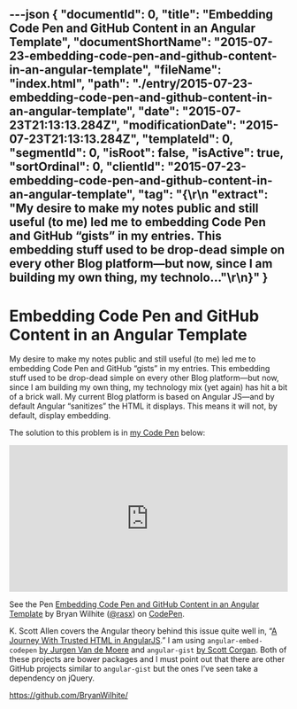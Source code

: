 ---json
{
  "documentId": 0,
  "title": "Embedding Code Pen and GitHub Content in an Angular Template",
  "documentShortName": "2015-07-23-embedding-code-pen-and-github-content-in-an-angular-template",
  "fileName": "index.html",
  "path": "./entry/2015-07-23-embedding-code-pen-and-github-content-in-an-angular-template",
  "date": "2015-07-23T21:13:13.284Z",
  "modificationDate": "2015-07-23T21:13:13.284Z",
  "templateId": 0,
  "segmentId": 0,
  "isRoot": false,
  "isActive": true,
  "sortOrdinal": 0,
  "clientId": "2015-07-23-embedding-code-pen-and-github-content-in-an-angular-template",
  "tag": "{\r\n  \"extract\": \"My desire to make my notes public and still useful (to me) led me to embedding Code Pen and GitHub “gists” in my entries. This embedding stuff used to be drop-dead simple on every other Blog platform—but now, since I am building my own thing, my technolo...\"\r\n}"
}
---

# Embedding Code Pen and GitHub Content in an Angular Template

My desire to make my notes public and still useful (to me) led me to embedding Code Pen and GitHub “gists” in my entries. This embedding stuff used to be drop-dead simple on every other Blog platform—but now, since I am building my own thing, my technology mix (yet again) has hit a bit of a brick wall. My current Blog platform is based on Angular JS—and by default Angular “sanitizes” the HTML it displays. This means it will not, by default, display embedding.

The solution to this problem is in [my Code Pen](http://codepen.io/rasx/pen/xGaXrN) below:

<!-- cSpell:disable -->
<iframe height="265" style="width: 100%;" scrolling="no" title="Embedding Code Pen and GitHub Content in an Angular Template" src="https://codepen.io/rasx/embed/xGaXrN?height=265&theme-id=0&default-tab=js,result" frameborder="no" allowtransparency="true" allowfullscreen="true">
See the Pen <a href='https://codepen.io/rasx/pen/xGaXrN'>Embedding Code Pen and GitHub Content in an Angular Template</a> by Bryan Wilhite
  (<a href='https://codepen.io/rasx'>@rasx</a>) on <a href='https://codepen.io'>CodePen</a>.
</iframe>
<!-- cSpell:enable -->

See the Pen [Embedding Code Pen and GitHub Content in an Angular Template](http://codepen.io/rasx/pen/xGaXrN/) by Bryan Wilhite ([@rasx](http://codepen.io/rasx)) on [CodePen](http://codepen.io).

K. Scott Allen covers the Angular theory behind this issue quite well in, “[A Journey With Trusted HTML in AngularJS](http://odetocode.com/blogs/scott/archive/2014/09/10/a-journey-with-trusted-html-in-angularjs.aspx).” I am using `angular-embed-codepen` [by Jurgen Van de Moere](https://github.com/jvandemo/angular-embed-codepen) and `angular-gist` [by Scott Corgan](https://github.com/scottcorgan/angular-gist). Both of these projects are bower packages and I must point out that there are other GitHub projects similar to `angular-gist` but the ones I’ve seen take a dependency on jQuery.

<https://github.com/BryanWilhite/>
